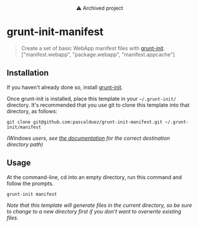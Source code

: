 <div align="center">⚠️ Archived project</div>

# grunt-init-manifest

> Create a set of basic WebApp manifest files with [grunt-init][].  
> ["manifest.webapp", "package.webapp", "manifest.appcache"]

[grunt-init]: http://gruntjs.com/project-scaffolding

## Installation
If you haven't already done so, install [grunt-init][].

Once grunt-init is installed, place this template in your `~/.grunt-init/` directory. It's recommended that you use git to clone this template into that directory, as follows:

```
git clone git@github.com:pascalduez/grunt-init-manifest.git ~/.grunt-init/manifest
```

_(Windows users, see [the documentation][grunt-init] for the correct destination directory path)_

## Usage

At the command-line, cd into an empty directory, run this command and follow the prompts.

```
grunt-init manifest
```

_Note that this template will generate files in the current directory, so be sure to change to a new directory first if you don't want to overwrite existing files._
